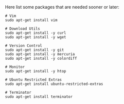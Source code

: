 Here list some packages that are needed sooner or later:

    
    # Vim
    sudo apt-get install vim 
    
    # Download Utils
    sudo apt-get install -y curl 
    sudo apt-get install -y wget
    
    # Version Control
    sudo apt-get install -y git
    sudo apt-get install -y mercuria
    sudo apt-get install -y colordiff  
    
    # Monitor
    sudo apt-get install -y htop
    
    # Ubuntu Restricted Extras
    sudo apt-get install ubuntu-restricted-extras
    
    # Terminator
    sudo apt-get install terminator 
    
    
